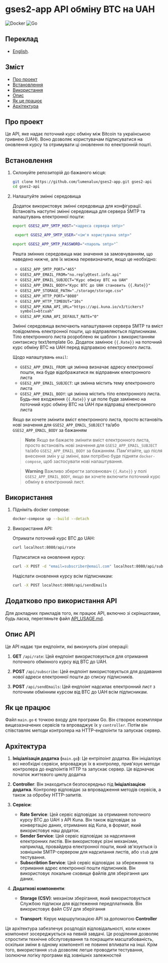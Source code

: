 # gses2-app API обміну BTC на UAH

![Docker](https://img.shields.io/badge/docker-%230db7ed.svg?style=for-the-badge&logo=docker&logoColor=white) ![Go](https://img.shields.io/badge/go-%2300ADD8.svg?style=for-the-badge&logo=go&logoColor=white)

## Переклад

- [English](README.md).

## Зміст

- [Про проект](https://chat.openai.com/?model=gpt-4#%D0%BF%D1%80%D0%BE-%D0%BF%D1%80%D0%BE%D0%B5%D0%BA%D1%82)
- [Встановлення](https://chat.openai.com/?model=gpt-4#%D0%B2%D1%81%D1%82%D0%B0%D0%BD%D0%BE%D0%B2%D0%BB%D0%B5%D0%BD%D0%BD%D1%8F)
- [Використання](https://chat.openai.com/?model=gpt-4#%D0%B2%D0%B8%D0%BA%D0%BE%D1%80%D0%B8%D1%81%D1%82%D0%B0%D0%BD%D0%BD%D1%8F)
- [Опис](https://chat.openai.com/?model=gpt-4#%D0%BE%D0%BF%D0%B8%D1%81)
- [Як це працює](https://chat.openai.com/?model=gpt-4#%D1%8F%D0%BA-%D1%86%D0%B5-%D0%BF%D1%80%D0%B0%D1%86%D1%8E%D1%94)
- [Архітектура](https://chat.openai.com/?model=gpt-4#%D0%B0%D1%80%D1%85%D1%96%D1%82%D0%B5%D0%BA%D1%82%D1%83%D1%80%D0%B0)

## Про проект

Це API, яке надає поточний курс обміну між Bitcoin та українською гривнею (UAH). Воно дозволяє користувачам підписуватися на оновлення курсу та отримувати ці оновлення по електронній пошті.

## Встановлення

1. Склонуйте репозиторій до бажаного місця:

   ```bash
   git clone https://github.com/lumenalux/gses2-app.git gses2-api
   cd gses2-api
   ```

2. Налаштуйте змінні середовища

   Додаток використовує змінні середовища для конфігурації. Встановіть наступні змінні середовища для сервера SMTP та налаштувань електронної пошти:

   ```bash
   export GSES2_APP_SMTP_HOST="<адреса сервера smtp>"
   ```

   ```bash
    export GSES2_APP_SMTP_USER="<ім'я користувача smtp>"
   ```

   ```bash
   export GSES2_APP_SMTP_PASSWORD="<пароль smtp>"`
   ```

   Решта змінних середовища має значення за замовчуванням, що наведено нижче, але їх можна перевизначити, якщо це необхідно:

   - `GSES2_APP_SMTP_PORT="465"`
   - `GSES2_APP_EMAIL_FROM="no.reply@test.info.api"`
   - `GSES2_APP_EMAIL_SUBJECT="Курс обміну BTC на UAH"`
   - `GSES2_APP_EMAIL_BODY="Курс BTC до UAH становить {{.Rate}}"`
   - `GSES2_APP_STORAGE_PATH="./storage/storage.csv"`
   - `GSES2_APP_HTTP_PORT="8080"`
   - `GSES2_APP_HTTP_TIMEOUT="10s"`
   - `GSES2_APP_KUNA_API_URL="https://api.kuna.io/v3/tickers?symbols=btcuah"`
   - `GSES2_APP_KUNA_API_DEFAULT_RATE="0"`

   Змінні середовища включають налаштування сервера SMTP та вміст повідомлень електронної пошти, що відправляються підписникам. Тіло електронного листа розроблено як шаблон з використанням синтаксису text/template Go. Додаток замінює `{{.Rate}}` на поточний курс обміну BTC на UAH перед відправкою електронного листа.

   Щодо налаштувань `email`:

   - `GSES2_APP_EMAIL_FROM`: ця змінна визначає адресу електронної пошти, яка буде відображатися як відправник електронного листа
   - `GSES2_APP_EMAIL_SUBJECT`: ця змінна містить тему електронного листа
   - `GSES2_APP_EMAIL_BODY`: ця змінна містить тіло електронного листа. Будь-яке входження `{{.Rate}}` у це поле буде замінено на поточний курс обміну BTC на UAH при відправці електронного листа

   Якщо ви хочете змінити вміст електронного листа, просто встановіть нові значення для `GSES2_APP_EMAIL_SUBJECT` та/або `GSES2_APP_EMAIL_BODY` за бажанням

   > **Note**
   > Якщо ви бажаєте змінити вміст електронного листа, просто встановіть нові значення для `GSES2_APP_EMAIL_SUBJECT` та/або `GSES2_APP_EMAIL_BODY` за бажанням. Пам'ятайте, що після внесення змін у ці змінні, вам потрібно буде підняти `docker-compose`, щоб застосувати нові налаштування.

   > **Warning**
   > Важливо зберегти заповнювач `{{.Rate}}` у полі `GSES2_APP_EMAIL_BODY`, якщо ви хочете включити поточний курс обміну в електронний лист.

## Використання

1.  Підніміть docker compose:

    ```bash
    docker-compose up --build --detach
    ```

2.  Використання API:

    Отримати поточний курс BTC до UAH:

    ```bash
    curl localhost:8080/api/rate
    ```

    Підписатися на оновлення курсу:

    ```bash
    curl -X POST -d "email=subscriber@email.com" localhost:8080/api/subscribe
    ```

    Надіслати оновлення курсу всім підписникам:

    ```bash
    curl -X POST localhost:8080/api/sendEmails
    ```

## Додатково про використання API

Для докладних прикладів того, як працює API, включно зі скріншотами, будь ласка, перегляньте файл [API_USAGE.md](./docs/API_USAGE.md).

## Опис API

Це API надає три ендпоінти, які виконують різні операції:

1.  **GET** `/api/rate`: Цей ендпоінт використовується для отримання поточного обмінного курсу від BTC до UAH.

2.  **POST** `/api/subscribe`: Цей ендпоінт використовується для додавання нової адреси електронної пошти до списку підписників.

3.  **POST** `/api/sendEmails`: Цей ендпоінт надсилає електронний лист з поточним обмінним курсом від BTC до UAH всім підписникам.

## Як це працює

Файл `main.go` є точкою входу для програми Go. Він створює екземпляри вищезазначених сервісів та впроваджує їх у `controller`. Потім він співставляє методи контролера на HTTP-ендпоінти та запускає сервер.

## Архітектура

1.  **Ініціалізація додатка** **(**`main.go`**)**: Це ентріпоінт додатка. Він ініціалізує всі необхідні сервіси, впроваджує їх в контролер, прив'язує методи контролера до ендпоінтів HTTP та запускає сервер. Це відзначає початок життєвого циклу додатка

2.  **Controller**: Він знаходиться безпосередньо під **Ініціалізацією додатка**. Контролер відповідає за впровадження методів сервісів, а також за обробку HTTP-запитів.

3.  **Сервіси**:

    - **Rate Service**: Цей сервіс відповідає за отримання поточного курсу BTC до UAH з API Kuna. Він також відповідає за конвертацію даних, отриманих від Kuna, в формат, який використовує наш додаток.
    - **Sender Service**: Цей сервіс відповідає за надсилання електронних листів. Він використовує різні механізми, наприклад, провайдера електронної пошти, який зв'язується із зовнішнім SMTP-сервером для надсилання листів, або `stub` для тестування.
    - **Subscribtion Service**: Цей сервіс відповідає за збереження та отримання адрес електронної пошти підписників. Він використовує локальне сховище файлів для зберігання цих даних.

4.  **Додаткові компоненти**:

    - **Storage (CSV)**: механізм зберігання, який використовується Службою підписки для відстеження передплатників. Він використовує файл CSV для зберігання

    - **Transport**: Керує маршрутизацією API за допомогою **Controller**

Ця архітектура забезпечує роздподіл відповідальності, коли кожен компонент зосереджується на певній завдачі. Це розділення дозволяє спростити технічне обслуговування та покращити масштабованість, оскільки зміни в одному компоненті не повинні впливати на інші. Крім того, використання `stub` дозволяє легше проводити тестування, ізолюючи логіку програми від зовнішніх залежностей
